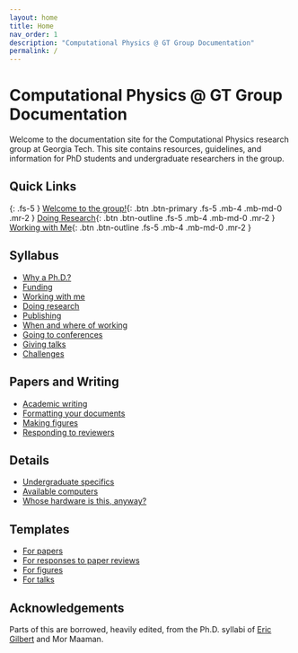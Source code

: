 ```yaml
---
layout: home
title: Home
nav_order: 1
description: "Computational Physics @ GT Group Documentation"
permalink: /
---
```


# Computational Physics @ GT Group Documentation

Welcome to the documentation site for the Computational Physics research group at Georgia Tech. This site contains resources, guidelines, and information for PhD students and undergraduate researchers in the group.

## Quick Links

{: .fs-5 }
[Welcome to the group!](/syllabus/intro-to-group){: .btn .btn-primary .fs-5 .mb-4 .mb-md-0 .mr-2 }
[Doing Research](/syllabus/doing-research){: .btn .btn-outline .fs-5 .mb-4 .mb-md-0 .mr-2 }
[Working with Me](/syllabus/working-with-me){: .btn .btn-outline .fs-5 .mb-4 .mb-md-0 .mr-2 }

## Syllabus

* [Why a Ph.D.?](/syllabus/why-phd)
* [Funding](/syllabus/funding)
* [Working with me](/syllabus/working-with-me)
* [Doing research](/syllabus/doing-research)
* [Publishing](/syllabus/publishing)
* [When and where of working](/syllabus/when-where-working)
* [Going to conferences](/syllabus/going-to-conferences)
* [Giving talks](/syllabus/giving-talks)
* [Challenges](/syllabus/challenges)

## Papers and Writing

* [Academic writing](/papers/improving-your-writing)
* [Formatting your documents](/papers/formatting)
* [Making figures](/papers/figures)
* [Responding to reviewers](/papers/responding-to-reviewers)

## Details

* [Undergraduate specifics](/details/undergraduate-specifics)
* [Available computers](/details/computers)
* [Whose hardware is this, anyway?](/details/hardware)

## Templates

* [For papers](https://github.com/comp-physics/group-shb/tree/master/templates/paper)
* [For responses to paper reviews](https://github.com/comp-physics/group-shb/tree/master/templates/paper_rebuttal)
* [For figures](https://github.com/comp-physics/group-shb/tree/master/templates/paper/figures)
* [For talks](https://github.com/comp-physics/group-shb/tree/master/templates/talks)

## Acknowledgements

Parts of this are borrowed, heavily edited, from the Ph.D. syllabi of [Eric Gilbert](https://docs.google.com/document/d/11D3kHElzS2HQxTwPqcaTnU5HCJ8WGE5brTXI4KLf4dM) and Mor Maaman. 